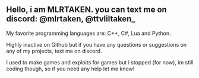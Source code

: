 ## Hello, i am MLRTAKEN. you can text me on discord: @mlrtaken, @ttvliltaken_

My favorite programming languages are: C++, C#, Lua and Python.

Highly inactive on Github but if you have any questions or suggestions on any of my projects, text me on discord.

I used to make games and exploits for games but i stopped (for now), im still coding though, so if you need any help let me know!

